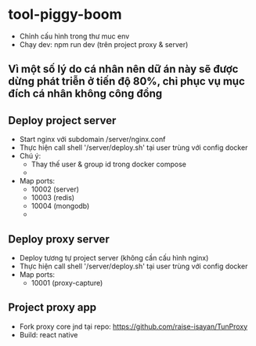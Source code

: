 # tool-piggy-boom
- Chỉnh cấu hình trong thư muc env
- Chạy dev: npm run dev (trên project proxy & server)

## Vì một số lý do cá nhân nên dữ án này sẽ được dừng phát triễn ở tiến độ 80%, chỉ phục vụ mục đích cá nhân không công đồng

## Deploy project server
- Start nginx với subdomain /server/nginx.conf
- Thực hiện call shell '/server/deploy.sh' tại user trùng với config docker
- Chú ý:
  + Thay thế user & group id trong docker compose
  + 
- Map ports:
  + 10002 (server)
  + 10003 (redis)
  + 10004 (mongodb)
  + 

## Deploy proxy server
- Deploy tương tự project server (không cần cấu hình nginx)
- Thực hiện call shell '/server/deploy.sh' tại user trùng với config docker
- Map ports:
  + 10001 (proxy-capture)

## Project proxy app
- Fork proxy core jnd tại repo: https://github.com/raise-isayan/TunProxy
- Build: react native
